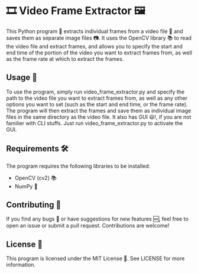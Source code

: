 # 🎞️ Video Frame Extractor 🖼️

This Python program 🐍 extracts individual frames from a video file 🎥 and saves them as separate image files 📷. It uses the OpenCV library 📚 to read the video file and extract frames, and allows you to specify the start and end time of the portion of the video you want to extract frames from, as well as the frame rate at which to extract the frames.

## Usage 🚀

To use the program, simply run video_frame_extractor.py and specify the path to the video file you want to extract frames from, as well as any other options you want to set (such as the start and end time, or the frame rate). The program will then extract the frames and save them as individual image files in the same directory as the video file. It also has GUI 😃!, if you are not familier with CLI stuffs. Just run video_frame_extractor.py to activate the GUI.

## Requirements 🛠️

The program requires the following libraries to be installed:

- OpenCV (cv2) 📚
- NumPy 🧮

## Contributing 🤝

If you find any bugs 🐛 or have suggestions for new features 🆕, feel free to open an issue or submit a pull request. Contributions are welcome!

## License 📝

This program is licensed under the MIT License 📜. See LICENSE for more information.
